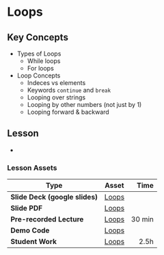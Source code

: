 # Loops

## Key Concepts
- Types of Loops
  - While loops
  - For loops
- Loop Concepts
  - Indeces vs elements
  - Keywords `continue` and `break`
  - Looping over strings
  - Looping by other numbers (not just by 1)
  - Looping forward & backward


## Lesson
- 

### Lesson Assets

| Type                        | Asset                               | Time  |
| --------------------------- |:----------------------------------: | -----:|
| **Slide Deck (google slides)**   | [Loops](https://docs.google.com/presentation/d/1lIMgcqskBNY-Gc2Qeg-__Qyv58ZJXwYQAI8ajrs7btE/edit?usp=sharing) |          |
| **Slide PDF**   | [Loops]() |          |
| **Pre-recorded Lecture**   | [Loops]() |    30 min      |
| **Demo Code**   | [Loops](loops.js) |      |
| **Student Work**  | [Loops](workshop)  | 2.5h |